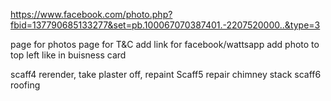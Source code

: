 https://www.facebook.com/photo.php?fbid=137790685133277&set=pb.100067070387401.-2207520000..&type=3

page for photos
page for T&C
add link for facebook/wattsapp
add photo to top left like in buisness card

scaff4 rerender, take plaster off, repaint
Scaff5 repair chimney stack
scaff6 roofing


